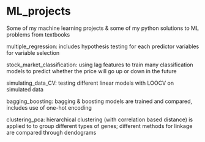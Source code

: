 # ML_projects
Some of my machine learning projects &amp; some of my python solutions to ML problems from textbooks

multiple_regression: includes hypothesis testing for each predictor variables for variable selection

stock_market_classification: using lag features to train many classification models to predict whether the price will go up or down in the future

simulating_data_CV: testing different linear models with LOOCV on simulated data

bagging_boosting: bagging & boosting models are trained and compared, includes use of one-hot encoding

clustering_pca: hierarchical clustering (with correlation based distance) is applied to to group different types of genes; different methods for linkage are compared through dendograms
